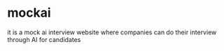 # mockai
it is a mock ai interview website where companies can do their interview through AI for candidates
